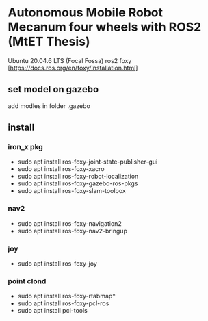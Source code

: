 # Autonomous Mobile Robot Mecanum four wheels with ROS2 (MtET Thesis)
Ubuntu 20.04.6 LTS (Focal Fossa)
ros2 foxy
[https://docs.ros.org/en/foxy/Installation.html]

## set model on gazebo
add modles in folder .gazebo

## install
### iron_x pkg
- sudo apt install ros-foxy-joint-state-publisher-gui 
- sudo apt install ros-foxy-xacro
- sudo apt install ros-foxy-robot-localization
- sudo apt install ros-foxy-gazebo-ros-pkgs
- sudo apt install ros-foxy-slam-toolbox
### nav2
- sudo apt install ros-foxy-navigation2
- sudo apt install ros-foxy-nav2-bringup
### joy
- sudo apt install ros-foxy-joy
### point clond
- sudo apt install ros-foxy-rtabmap*
- sudo apt install ros-foxy-pcl-ros
- sudo apt install pcl-tools
